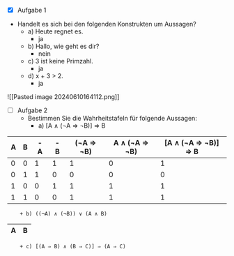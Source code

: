 - [x] Aufgabe 1
+ Handelt es sich bei den folgenden Konstrukten um Aussagen?
	+ a) Heute regnet es.
		- ja
	+ b) Hallo, wie geht es dir?
		+ nein
	+ c) 3 ist keine Primzahl.
		+ ja
	+ d) x + 3 > 2.
		+ ja

![[Pasted image 20240610164112.png]]
- [ ] Aufgabe 2
	+ Bestimmen Sie die Wahrheitstafeln für folgende Aussagen:
		+ a) [A ∧ (¬A ⇒ ¬B)] ⇒ B

| A   | B   | - A | - B | (¬A ⇒ ¬B) | A ∧ (¬A ⇒ ¬B) | [A ∧ (¬A ⇒ ¬B)] ⇒ B |
| --- | --- | --- | --- | --------- | ------------- | ------------------- |
| 0   | 0   | 1   | 1   | 1         | 0             | 1                   |
| 0   | 1   | 1   | 0   | 0         | 0             | 0                   |
| 1   | 0   | 0   | 1   | 1         | 1             | 1                   |
| 1   | 1   | 0   | 0   | 1         | 1             | 1                   |
		+ b) ((¬A) ∧ (¬B)) ∨ (A ∧ B)
|A|B|
|-|-|

		+ c) [(A ⇒ B) ∧ (B ⇒ C)] ⇒ (A ⇒ C)